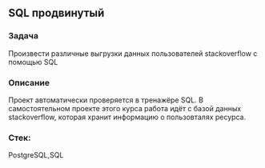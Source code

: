 
## SQL продвинутый
### Задача
Произвести различные выгрузки данных пользователей stackoverflow с помощью SQL
### Описание
Проект автоматически проверяется в тренажёре SQL. В самостоятельном проекте этого курса работа идёт с базой данных stackoverflow, 
которая хранит информацию о пользовталях ресурса.
### Стек:
PostgreSQL,SQL

